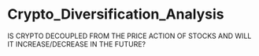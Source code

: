 # Crypto_Diversification_Analysis
IS CRYPTO DECOUPLED FROM THE PRICE ACTION OF STOCKS AND WILL IT INCREASE/DECREASE IN THE FUTURE?


